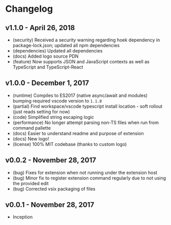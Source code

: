 # Changelog

## v1.1.0 - April 26, 2018

* (security) Received a security warning regarding hoek dependency in package-lock.json; updated all npm dependencies
* (dependencies) Updated all dependencies
* (docs) Added logo source PDN
* (feature) Now supports JSON and JavaScript contexts as well as TypeScript and TypeScript-React

## v1.0.0 - December 1, 2017

* (runtime) Compiles to ES2017 (native async/await and modules) bumping required vscode version to `1.1.8`
* (partial) Find workspace/vscode typescript install location - soft rollout (just reads setting for now)
* (code) Simplified string escaping logic
* (performance) No longer attempt parsing non-TS files when run from command pallette
* (docs) Easier to understand readme and purpose of extension
* (docs) New logo!
* (license) 100% MIT codebase (thanks to custom logo)

## v0.0.2 - November 28, 2017

* (bug) Fixes for extension when not running under the extension host
* (bug) Minor fix to register extension command regularly due to not using the provided edit
* (bug) Corrected vsix packaging of files

## v0.0.1 - November 28, 2017

* Inception